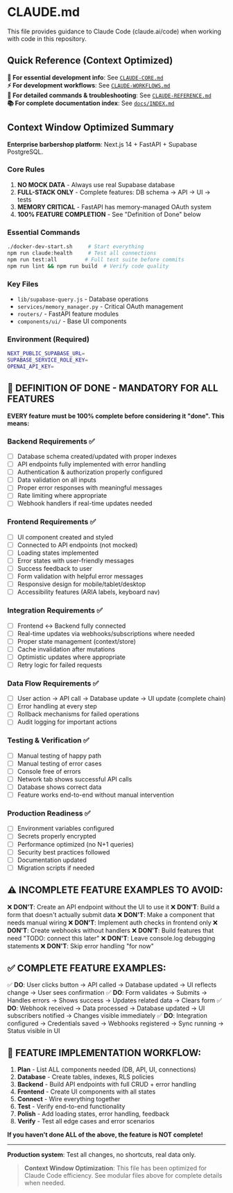# CLAUDE.md

This file provides guidance to Claude Code (claude.ai/code) when working with code in this repository.

## Quick Reference (Context Optimized)

**📖 For essential development info**: See [`CLAUDE-CORE.md`](./CLAUDE-CORE.md)  
**⚡ For development workflows**: See [`CLAUDE-WORKFLOWS.md`](./CLAUDE-WORKFLOWS.md)  
**🔧 For detailed commands & troubleshooting**: See [`CLAUDE-REFERENCE.md`](./CLAUDE-REFERENCE.md)  
**📚 For complete documentation index**: See [`docs/INDEX.md`](./docs/INDEX.md)

## Context Window Optimized Summary

**Enterprise barbershop platform**: Next.js 14 + FastAPI + Supabase PostgreSQL.

### Core Rules
1. **NO MOCK DATA** - Always use real Supabase database
2. **FULL-STACK ONLY** - Complete features: DB schema → API → UI → tests  
3. **MEMORY CRITICAL** - FastAPI has memory-managed OAuth system
4. **100% FEATURE COMPLETION** - See "Definition of Done" below

### Essential Commands
```bash
./docker-dev-start.sh     # Start everything
npm run claude:health     # Test all connections
npm run test:all         # Full test suite before commits
npm run lint && npm run build  # Verify code quality
```

### Key Files
- `lib/supabase-query.js` - Database operations
- `services/memory_manager.py` - Critical OAuth management
- `routers/` - FastAPI feature modules
- `components/ui/` - Base UI components

### Environment (Required)
```bash
NEXT_PUBLIC_SUPABASE_URL=
SUPABASE_SERVICE_ROLE_KEY=
OPENAI_API_KEY=
```

## 🎯 DEFINITION OF DONE - MANDATORY FOR ALL FEATURES

**EVERY feature must be 100% complete before considering it "done". This means:**

### Backend Requirements ✅
- [ ] Database schema created/updated with proper indexes
- [ ] API endpoints fully implemented with error handling
- [ ] Authentication & authorization properly configured
- [ ] Data validation on all inputs
- [ ] Proper error responses with meaningful messages
- [ ] Rate limiting where appropriate
- [ ] Webhook handlers if real-time updates needed

### Frontend Requirements ✅
- [ ] UI component created and styled
- [ ] Connected to API endpoints (not mocked)
- [ ] Loading states implemented
- [ ] Error states with user-friendly messages
- [ ] Success feedback to user
- [ ] Form validation with helpful error messages
- [ ] Responsive design for mobile/tablet/desktop
- [ ] Accessibility features (ARIA labels, keyboard nav)

### Integration Requirements ✅
- [ ] Frontend ↔ Backend fully connected
- [ ] Real-time updates via webhooks/subscriptions where needed
- [ ] Proper state management (context/store)
- [ ] Cache invalidation after mutations
- [ ] Optimistic updates where appropriate
- [ ] Retry logic for failed requests

### Data Flow Requirements ✅
- [ ] User action → API call → Database update → UI update (complete chain)
- [ ] Error handling at every step
- [ ] Rollback mechanisms for failed operations
- [ ] Audit logging for important actions

### Testing & Verification ✅
- [ ] Manual testing of happy path
- [ ] Manual testing of error cases
- [ ] Console free of errors
- [ ] Network tab shows successful API calls
- [ ] Database shows correct data
- [ ] Feature works end-to-end without manual intervention

### Production Readiness ✅
- [ ] Environment variables configured
- [ ] Secrets properly encrypted
- [ ] Performance optimized (no N+1 queries)
- [ ] Security best practices followed
- [ ] Documentation updated
- [ ] Migration scripts if needed

## ⚠️ INCOMPLETE FEATURE EXAMPLES TO AVOID:

❌ **DON'T**: Create an API endpoint without the UI to use it
❌ **DON'T**: Build a form that doesn't actually submit data
❌ **DON'T**: Make a component that needs manual wiring
❌ **DON'T**: Implement auth checks in frontend only
❌ **DON'T**: Create webhooks without handlers
❌ **DON'T**: Build features that need "TODO: connect this later"
❌ **DON'T**: Leave console.log debugging statements
❌ **DON'T**: Skip error handling "for now"

## ✅ COMPLETE FEATURE EXAMPLES:

✅ **DO**: User clicks button → API called → Database updated → UI reflects change → User sees confirmation
✅ **DO**: Form validates → Submits → Handles errors → Shows success → Updates related data → Clears form
✅ **DO**: Webhook received → Data processed → Database updated → UI subscribers notified → Changes visible immediately
✅ **DO**: Integration configured → Credentials saved → Webhooks registered → Sync running → Status visible in UI

## 🔄 FEATURE IMPLEMENTATION WORKFLOW:

1. **Plan** - List ALL components needed (DB, API, UI, connections)
2. **Database** - Create tables, indexes, RLS policies
3. **Backend** - Build API endpoints with full CRUD + error handling
4. **Frontend** - Create UI components with all states
5. **Connect** - Wire everything together
6. **Test** - Verify end-to-end functionality
7. **Polish** - Add loading states, error handling, feedback
8. **Verify** - Test all edge cases and error scenarios

**If you haven't done ALL of the above, the feature is NOT complete!**

---
**Production system**: Test all changes, no shortcuts, real data only.

> **Context Window Optimization**: This file has been optimized for Claude Code efficiency. See modular files above for complete details when needed.